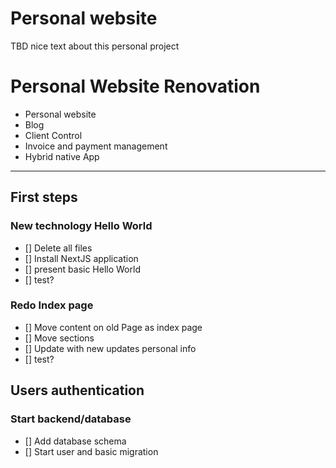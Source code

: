# Personal website
TBD nice text about this personal project

# Personal Website Renovation

- Personal website
- Blog
- Client Control
- Invoice and payment management
- Hybrid native App


----

## First steps

### New technology Hello World
- [] Delete all files
- [] Install NextJS application
- [] present basic Hello World
- [] test?

### Redo Index page
- [] Move content on old Page as index page
- [] Move sections
- [] Update with new updates personal info
- [] test?

## Users authentication

### Start backend/database
- [] Add database schema
- [] Start user and basic migration
